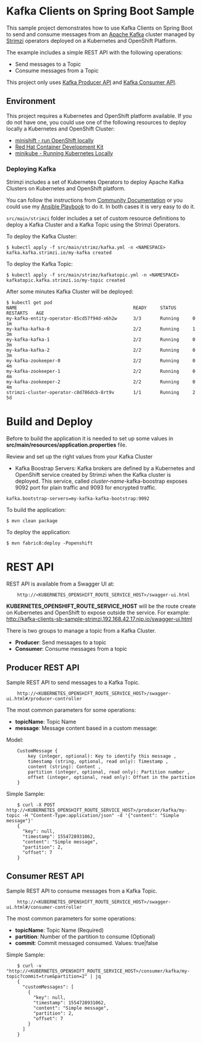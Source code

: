 # Kafka Clients on Spring Boot Sample

This sample project demonstrates how to use Kafka Clients on Spring Boot to send and consume messages from an
[Apache Kafka](https://kafka.apache.org/) cluster managed by [Strimzi](https://strimzi.io/) operators deployed on a 
Kubernetes and OpenShift Platform.

The example includes a simple REST API with the following operations:

* Send messages to a Topic
* Consume messages from a Topic

This project only uses [Kafka Producer API](https://kafka.apache.org/documentation/#producerapi) and 
[Kafka Consumer API](https://kafka.apache.org/documentation/#consumerapi).

## Environment

This project requires a Kubernetes and OpenShift platform available. If you do not have one, you could use 
one of the following resources to deploy locally a Kubernetes and OpenShift Cluster:

* [minishift - run OpenShift locally](https://github.com/minishift/minishift)
* [Red Hat Container Development Kit](https://developers.redhat.com/products/cdk/overview/)  
* [minikube - Running Kubernetes Locally](https://kubernetes.io/docs/setup/minikube/)

### Deploying Kafka

Strimzi includes a set of Kubernetes Operators to deploy Apache Kafka Clusters on Kubernetes and OpenShift platform.

You can follow the instructions from [Community Documentation](https://strimzi.io/docs/latest/#downloads-str) or you
could use my [Ansible Playbook](https://github.com/rmarting/strimzi-ansible-playbook) to do it. In both cases it is 
very easy to do it.

```src/main/strimzi``` folder includes a set of custom resource definitions to deploy a Kafka Cluster
and a Kafka Topic using the Strimzi Operators.

To deploy the Kafka Cluster:

```
$ kubectl apply -f src/main/strimz/kafka.yml -n <NAMESPACE>
kafka.kafka.strimzi.io/my-kafka created
```

To deploy the Kafka Topic:

```
$ kubectl apply -f src/main/strimz/kafkatopic.yml -n <NAMESPACE>
kafkatopic.kafka.strimzi.io/my-topic created
```

After some minutes Kafka Cluster will be deployed:

```
$ kubectl get pod
NAME                                           READY     STATUS      RESTARTS   AGE
my-kafka-entity-operator-85cd57f94d-x6h2w      3/3       Running     0          1m
my-kafka-kafka-0                               2/2       Running     1          3m
my-kafka-kafka-1                               2/2       Running     0          3m
my-kafka-kafka-2                               2/2       Running     0          3m
my-kafka-zookeeper-0                           2/2       Running     0          4m
my-kafka-zookeeper-1                           2/2       Running     0          4m
my-kafka-zookeeper-2                           2/2       Running     0          4m
strimzi-cluster-operator-c8d786dcb-8rt9v       1/1       Running     2          5d
```

# Build and Deploy

Before to build the application it is needed to set up some values in **src/main/resources/application.properties** file.

Review and set up the right values from your Kafka Cluster 

* Kafka Boostrap Servers: Kafka brokers are defined by a Kubernetes and OpenShift service created by Strimzi when the Kafka 
cluster is deployed. This service, called *cluster-name*-kafka-boostrap exposes 9092 port for plain traffic and 9093 
for encrypted traffic. 

```
kafka.bootstrap-servers=my-kafka-kafka-bootstrap:9092
```

To build the application:

```
$ mvn clean package
```

To deploy the application:

```
$ mvn fabric8:deploy -Popenshift
```

# REST API

REST API is available from a Swagger UI at:

```
    http://<KUBERNETES_OPENSHIFT_ROUTE_SERVICE_HOST>/swagger-ui.html
```

**KUBERNETES_OPENSHIFT_ROUTE_SERVICE_HOST** will be the route create on Kubernetes and OpenShift to expose outside the
service. For example: http://kafka-clients-sb-sample-strimzi.192.168.42.17.nip.io/swagger-ui.html

There is two groups to manage a topic from a Kafka Cluster.

* **Producer**: Send messages to a topic 
* **Consumer**: Consume messages from a topic

## Producer REST API

Sample REST API to send messages to a Kafka Topic.

```
    http://<KUBERNETES_OPENSHIFT_ROUTE_SERVICE_HOST>/swagger-ui.html#/producer-controller
```

The most common parameters for some operations:

* **topicName**: Topic Name
* **message**: Message content based in a custom message:

Model:

```
    CustomMessage {
        key (integer, optional): Key to identify this message ,
        timestamp (string, optional, read only): Timestamp ,
        content (string): Content ,
        partition (integer, optional, read only): Partition number ,
        offset (integer, optional, read only): Offset in the partition
    }
```

Simple Sample:

```
    $ curl -X POST http://<KUBERNETES_OPENSHIFT_ROUTE_SERVICE_HOST>/producer/kafka/my-topic -H "Content-Type:application/json" -d '{"content": "Simple message"}'
    {
      "key": null,
      "timestamp": 1554728931062,
      "content": "Simple message",
      "partition": 2,
      "offset": 7
    }
```

## Consumer REST API

Sample REST API to consume messages from a Kafka Topic.

```
    http://<KUBERNETES_OPENSHIFT_ROUTE_SERVICE_HOST>/swagger-ui.html#/consumer-controller
```

The most common parameters for some operations:

* **topicName**: Topic Name (Required)
* **partition**: Number of the partition to consume (Optional)
* **commit**: Commit messaged consumed. Values: true|false

Simple Sample:

```
    $ curl -v "http://<KUBERNETES_OPENSHIFT_ROUTE_SERVICE_HOST>/consumer/kafka/my-topic?commit=true&partition=2" | jq
    {
      "customMessages": [
        {
          "key": null,
          "timestamp": 1554728931062,
          "content": "Simple message",
          "partition": 2,
          "offset": 7
        }
      ]
    }
```
